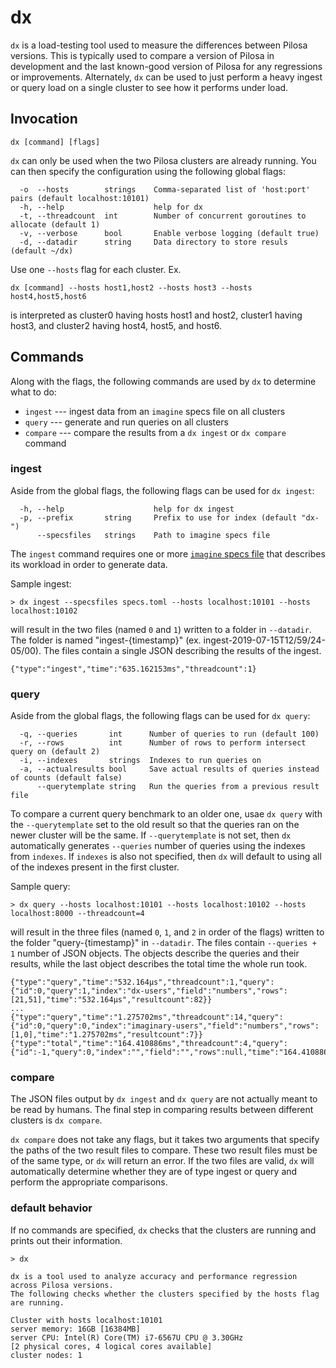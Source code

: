 #  dx

`dx` is a load-testing tool used to measure the differences between Pilosa versions. This is typically used to compare a version of Pilosa in development and the last known-good version of Pilosa for any regressions or improvements. Alternately, `dx` can be used to just perform a heavy ingest or query load on a single cluster to see how it performs under load.

## Invocation

```
dx [command] [flags]
```

`dx` can only be used when the two Pilosa clusters are already running. You can then specify the configuration using the following global flags:

```
  -o  --hosts        strings    Comma-separated list of 'host:port' pairs (default localhost:10101)
  -h, --help                    help for dx
  -t, --threadcount  int        Number of concurrent goroutines to allocate (default 1)
  -v, --verbose      bool       Enable verbose logging (default true)
  -d, --datadir      string     Data directory to store resuls (default ~/dx)
```

Use one `--hosts` flag for each cluster. Ex.

```
dx [command] --hosts host1,host2 --hosts host3 --hosts host4,host5,host6
```

is interpreted as cluster0 having hosts host1 and host2, cluster1 having host3, and cluster2 having host4, host5, and host6.

## Commands

Along with the flags, the following commands are used by `dx` to determine what to do:

* `ingest`  --- ingest data from an `imagine` specs file on all clusters
* `query`   --- generate and run queries on all clusters
* `compare` --- compare the results from a `dx ingest` or `dx compare` command

### ingest

Aside from the global flags, the following flags can be used for `dx ingest`:

```
  -h, --help                    help for dx ingest
  -p, --prefix       string     Prefix to use for index (default "dx-")
      --specsfiles   strings    Path to imagine specs file
```

The `ingest` command requires one or more [`imagine` specs file](https://github.com/pilosa/tools/tree/master/imagine) that describes its workload in order to generate data.

Sample ingest:

```
> dx ingest --specsfiles specs.toml --hosts localhost:10101 --hosts localhost:10102
```

will result in the two files (named `0` and `1`) written to a folder in `--datadir`. The folder is named "ingest-{timestamp}" (ex. ingest-2019-07-15T12/59/24-05/00). The files contain a single JSON describing the results of the ingest.

```
{"type":"ingest","time":"635.162153ms","threadcount":1}
```

### query

Aside from the global flags, the following flags can be used for `dx query`:

```
  -q, --queries       int      Number of queries to run (default 100)
  -r, --rows          int      Number of rows to perform intersect query on (default 2)
  -i, --indexes       strings  Indexes to run queries on
  -a, --actualresults bool     Save actual results of queries instead of counts (default false)
      --querytemplate string   Run the queries from a previous result file
```

To compare a current query benchmark to an older one, usae `dx query` with the `--querytemplate` set to the old result so that the queries ran on the newer cluster will be the same. If `--querytemplate` is not set, then `dx` automatically generates `--queries` number of queries using the indexes from `indexes`. If `indexes` is also not specified, then `dx` will default to using all of the indexes present in the first cluster.

Sample query:
```
> dx query --hosts localhost:10101 --hosts localhost:10102 --hosts localhost:8000 --threadcount=4
```

will result in the three files (named `0`, `1`, and `2` in order of the flags) written to the folder "query-{timestamp}" in `--datadir`. The files contain `--queries + 1` number of JSON objects. The objects describe the queries and their results, while the last object describes the total time the whole run took.

```
{"type":"query","time":"532.164µs","threadcount":1,"query":{"id":0,"query":1,"index":"dx-users","field":"numbers","rows":[21,51],"time":"532.164µs","resultcount":82}}
...
{"type":"query","time":"1.275702ms","threadcount":14,"query":{"id":0,"query":0,"index":"imaginary-users","field":"numbers","rows":[1,0],"time":"1.275702ms","resultcount":7}}
{"type":"total","time":"164.410886ms","threadcount":4,"query":{"id":-1,"query":0,"index":"","field":"","rows":null,"time":"164.410886ms"}}
```

### compare

The JSON files output by `dx ingest` and `dx query` are not actually meant to be read by humans. The final step in comparing results between different clusters is `dx compare`.

`dx compare` does not take any flags, but it takes two arguments that specify the paths of the two result files to compare. These two result files must be of the same type, or `dx` will return an error. If the two files are valid, `dx` will automatically determine whether they are of type ingest or query and perform the appropriate comparisons.

### default behavior

If no commands are specified, `dx` checks that the clusters are running and prints out their information.
```
> dx

dx is a tool used to analyze accuracy and performance regression across Pilosa versions.
The following checks whether the clusters specified by the hosts flag are running.

Cluster with hosts localhost:10101
server memory: 16GB [16384MB]
server CPU: Intel(R) Core(TM) i7-6567U CPU @ 3.30GHz
[2 physical cores, 4 logical cores available]
cluster nodes: 1

```
